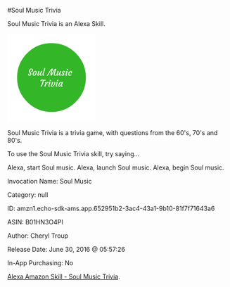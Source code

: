 #Soul Music Trivia

 
Soul Music Trivia is an Alexa Skill. 
 
 ![Soul Music Trivia](img/soul-trivia200.png)
 
 Soul Music Trivia is a trivia game, with questions from the 60's, 70's and 80's.
 

To use the Soul Music Trivia skill, try saying...

Alexa, start Soul music.
Alexa, launch Soul music.
Alexa, begin Soul music.


Invocation Name: Soul Music

Category: null

ID: amzn1.echo-sdk-ams.app.652951b2-3ac4-43a1-9b10-81f7f71643a6

ASIN: B01HN3O4PI

Author: Cheryl Troup

Release Date: June 30, 2016 @ 05:57:26

In-App Purchasing: No

  [Alexa Amazon Skill - Soul Music Trivia](http://alexa.amazon.com/spa/index.html#skills/amzn1.echo-sdk-ams.app.652951b2-3ac4-43a1-9b10-81f7f71643a6).
